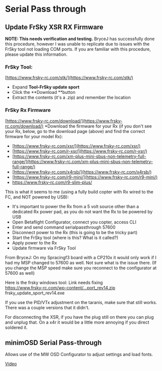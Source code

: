 # Serial Pass through

## Update FrSky XSR RX Firmware
**NOTE: This needs verification and testing.** BryceJ has successfully done this procedure, however I was unable to replicate due to issues with the FrSky tool not loading COM ports.  If you are familiar with this procedure, please update this information.

### FrSky Tool: 
[https://www.frsky-rc.com/stk/](https://www.frsky-rc.com/stk/)
* Expand **Tool-FrSky update sport**
* Click the **Download **button
* Extract the contents (it's a .zip) and remember the location

### FrSky Rx Firmware
[https://www.frsky-rc.com/download/](https://www.frsky-rc.com/download/)
*Download the firmware for your Rx (if you don't see your Rx, below, go to the download page (above) and find the correct firmware for your model Rx):
- [https://www.frsky-rc.com/xsr/](https://www.frsky-rc.com/xsr/)
- [https://www.frsky-rc.com/r-xsr/](https://www.frsky-rc.com/r-xsr/)
- [https://www.frsky-rc.com/xm-plus-mini-sbus-non-telemetry-full-range/](https://www.frsky-rc.com/xm-plus-mini-sbus-non-telemetry-full-range/)
- [https://www.frsky-rc.com/x4rsb/](https://www.frsky-rc.com/x4rsb/)
- [https://www.frsky-rc.com/r9-mini/](https://www.frsky-rc.com/r9-mini/)
- https://www.frsky-rc.com/r9-slim-plus/

This is what it seems to me (using a fully build copter with Rx wired to the FC, and NOT powered by USB): 
* It's important to power the Rx from a 5 volt source other than a dedicated Rx power pad, as you do not want the Rx to be powered by USB
* Open Betaflight Configurator, connect you copter, access CLI
* Enter and send command serialpassthrough 57600
* Disconnect power to the Rx (this is going to be the tricky part)
* Start the FrSky tool (where is this? What is it called?)
* Apply power to the Rx
* Update firmware via FrSky Tool

From BryceJ: 
On my Spracingf3 board with a CP210x it would only work if I had my MSP changed to 57600 as well. Not sure what is the issue there. (If you change the MSP speed make sure you reconnect to the configurator at 57600 as well)  

Here is the frsky windows tool: Link needs fixing  
https://www.frsky-rc.com/wp-content/...port_rev14.zip  
frsky_update_sport_rev14.exe  

If you use the PID/VTx adjustment on the taranis, make sure that still works. There was a couple versions that it didn't.  

For disconnecting the XSR, if you have the plug still on there you can plug and unplug that. On a x4r it would be a little more annoying if you direct soldered it.  


## minimOSD Serial Pass-through

Allows use of the MW OSD Configurator to adjust settings and load fonts.

[Video](https://www.youtube.com/watch?v=5ABd0gz3ckI)